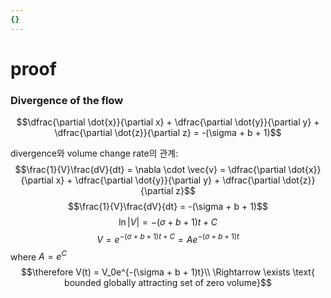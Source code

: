 ```yaml
---
{}
---
```


# proof
### Divergence of the flow
$$\dfrac{\partial \dot{x}}{\partial x} + \dfrac{\partial \dot{y}}{\partial y} + \dfrac{\partial \dot{z}}{\partial z} = -(\sigma + b + 1)$$

divergence와 volume change rate의 관계: $$\frac{1}{V}\frac{dV}{dt} = \nabla \cdot \vec{v} = \dfrac{\partial \dot{x}}{\partial x} + \dfrac{\partial \dot{y}}{\partial y} + \dfrac{\partial \dot{z}}{\partial z}$$ $$\frac{1}{V}\frac{dV}{dt} = -(\sigma + b + 1)$$
$$\ln|V| = -(\sigma + b + 1)t + C$$
$$V = e^{-(\sigma + b + 1)t + C} = Ae^{-(\sigma + b + 1)t}$$where $A = e^C$
$$\therefore V(t) = V_0e^{-(\sigma + b + 1)t}\\
\Rightarrow \exists \text{ bounded globally attracting set of zero volume}$$
